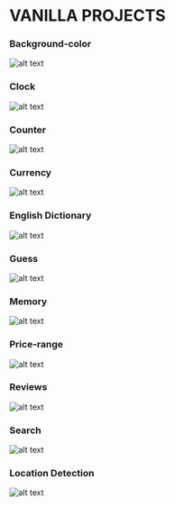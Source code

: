 # VANILLA PROJECTS
<p align="center">

### Background-color
![alt text](screenshots/bg-col.png)

### Clock
![alt text](screenshots/clock.png)

### Counter
![alt text](screenshots/counter.png)

### Currency
![alt text](screenshots/currency.png)

### English Dictionary
![alt text](screenshots/english.png)

### Guess
![alt text](screenshots/guess.png)

### Memory
![alt text](screenshots/memory.png)

### Price-range
![alt text](screenshots/price-range.png)

### Reviews
![alt text](screenshots/reviews.png)

### Search
![alt text](screenshots/search.png)

### Location Detection
![alt text](screenshots/location.png)


</p>